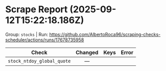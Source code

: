 # Scrape Report (2025-09-12T15:22:18.186Z)

Group: `stocks`  |  Run: https://github.com/AlbertoRoca96/scraping-checks-scheduler/actions/runs/17678735958

| Check | Changed | Keys | Error |
|---|:---:|:--|:--|
| `stock_ntdoy_global_quote` | — |  |  |

